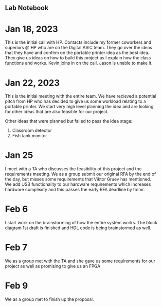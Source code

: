 ## Lab Notebook

# Jan 18, 2023

This is the initial call with HP. Contacts include my former coworkers and superiors @ HP who are on the Digital ASIC team. They go over the ideas that they have and confirm on the portable printer idea as the best idea. They give us ideas on how to build this project as I explain how the class functions and works. 
Kevin joins in on the call. Jason is unable to make it. 
# Jan 22, 2023 

This is the initial meeting with the entire team. We have recieved a potential pitch from HP who has decided to give us some workload relating to a portable printer. We start very high level planning the idea and are looking for other ideas that are also feasible for our project.

Other ideas that were planned but failed to pass the idea stage:

1. Classroom detector 
2. Fish tank monitor

# Jan 25

I meet with a TA who discusses the feasibility of this project and the requirements meeting. We as a group submit our original RFA by the end of the day, but misses some requirements that Viktor Gruev has mentioned. We add USB functionality to our hardware requirements which increases hardware complexity and this passes the early RFA deadline by tmmr. 


# Feb 6 

I start work on the brainstorming of how the entire system works. The block diagram 1st draft is finished and HDL code is being brainstormed as well. 


# Feb 7

We as a group met with the TA and she gave us some requirements for our project as well as promising to give us an FPGA.

# Feb 9
We as a group met to finish up the proposal.